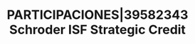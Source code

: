 ---
layout: asset
title: PARTICIPACIONES|39582343 Schroder ISF Strategic Credit
isin: LU1046235906
---
